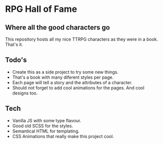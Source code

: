 # RPG Hall of Fame

## Where all the good characters go

This repository hosts all my nice TTRPG characters as they were in a book. That's it.

## Todo's

- Create this as a side project to try some new things.
- That's a book with many diferent styles per page.
- Each page will tell a story and the attributes of a character.
- Should not forget to add cool animations for the pages. And cool designs too.

## Tech

- Vanilla JS with some type flavour.
- Good old SCSS for the styles.
- Semantical HTML for templating.
- CSS Animations that really make this project cool.

